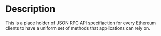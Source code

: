 # Description
This is a place holder of JSON RPC API specifiaction for every Ethereum clients to have a uniform set of methods that applications can rely on.

